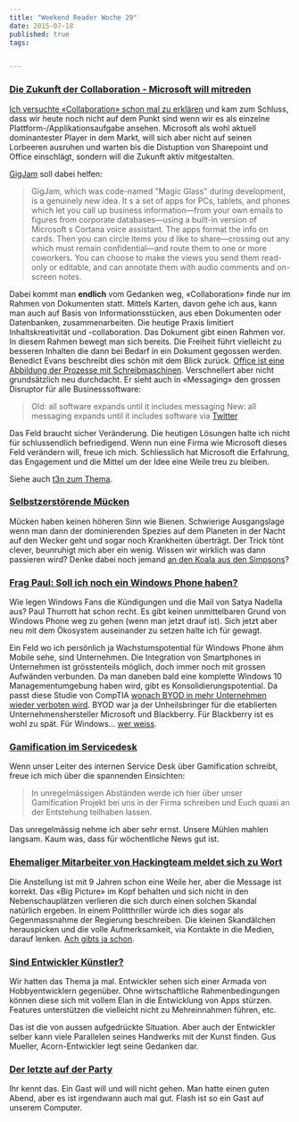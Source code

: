 ```yaml
---
title: "Weekend Reader Woche 29"
date: 2015-07-18
published: true
tags: 


---
```



### [Die Zukunft der Collaboration - Microsoft will mitreden](http://www.fastcompany.com/3048474/tech-forecast/microsoft-gigjam)

[Ich versuchte «Collaboration» schon mal zu erklären](http://fime.ch/article/collaboration.html) und kam zum Schluss, dass wir heute noch nicht auf dem Punkt sind wenn wir es als einzelne Plattform-/Applikationsaufgabe ansehen. Microsoft als wohl aktuell dominantester Player in dem Markt, will sich aber nicht auf seinen Lorbeeren ausruhen und warten bis die Distuption von Sharepoint und Office einschlägt, sondern will die Zukunft aktiv mitgestalten. 

[GigJam](https://www.gigjam.com) soll dabei helfen:

>GigJam, which was code-named "Magic Glass" during development, is a genuinely new idea. It s a set of apps for PCs, tablets, and phones which let you call up business information—from your own emails to figures from corporate databases—using a built-in version of Microsoft s Cortana voice assistant. The apps format the info on cards. Then you can circle items you d like to share—crossing out any which must remain confidential—and route them to one or more coworkers. You can choose to make the views you send them read-only or editable, and can annotate them with audio comments and on-screen notes.

Dabei kommt man **endlich** vom Gedanken weg, «Collaboration» finde nur im Rahmen von Dokumenten statt. Mittels Karten, davon gehe ich aus, kann man auch auf Basis von Informationsstücken, aus eben Dokumenten oder Datenbanken, zusammenarbeiten. Die heutige Praxis limitiert Inhaltskreativität und -collaboration. Das Dokument gibt einen Rahmen vor. In diesem Rahmen bewegt man sich bereits. Die Freiheit führt vielleicht zu besseren Inhalten die dann bei Bedarf in ein Dokument gegossen werden. 
Benedict Evans beschreibt dies schön mit dem Blick zurück. [Office ist eine Abbildung der Prozesse mit Schreibmaschinen](http://ben-evans.com/benedictevans/2015/5/21/office-messaging-and-verbs). Verschnellert aber nicht grundsätzlich neu durchdacht. Er sieht auch in «Messaging» den grossen Disruptor für alle Businesssoftware:

>Old: all software expands until it includes messaging
>New: all messaging expands until it includes software
via [Twitter](https://twitter.com/BenedictEvans/status/576174141708996608)


Das Feld braucht sicher Veränderung. Die heutigen Lösungen halte ich nicht für schlussendlich befriedigend. Wenn nun eine Firma wie Microsoft dieses Feld verändern will, freue ich mich. Schliesslich hat Microsoft die Erfahrung, das Engagement und die Mittel um der Idee eine Weile treu zu bleiben. 

Siehe auch [t3n zum Thema](http://t3n.de/news/project-gigjam-produktivitaet-623213/). 

### [Selbstzerstörende Mücken](http://kottke.org/15/07/self-destructing-mosquitos)

Mücken haben keinen höheren Sinn wie Bienen. Schwierige Ausgangslage wenn man dann der dominierenden Spezies auf dem Planeten in der Nacht auf den Wecker geht und sogar noch Krankheiten überträgt. Der Trick tönt clever, beunruhigt mich aber ein wenig. Wissen wir wirklich was dann passieren wird? Denke dabei noch jemand [an den Koala aus den Simpsons](https://www.youtube.com/watch?v=HTdOQjmbAHY)?

### [Frag Paul: Soll ich noch ein Windows Phone haben?](https://www.thurrott.com/mobile/windows-phone/4589/ask-paul-should-i-stick-with-windows-phone)

Wie legen Windows Fans die Kündigungen und die Mail von Satya Nadella aus? Paul Thurrott hat schon recht. Es gibt keinen unmittelbaren Grund von Windows Phone weg zu gehen (wenn man jetzt drauf ist). Sich jetzt aber neu mit dem Ökosystem auseinander zu setzen halte ich für gewagt. 

Ein Feld wo ich persönlich ja Wachstumspotential für Windows Phone ähm Mobile sehe, sind Unternehmen. Die Integration von Smartphones in Unternehmen ist grösstenteils möglich, doch immer noch mit grossen Aufwänden verbunden. Da man daneben bald eine komplette Windows 10 Managementumgebung haben wird, gibt es Konsolidierungspotential. Da passt diese Studie von CompTIA [wonach BYOD in mehr Unternehmen wieder verboten wird](http://www.computerworld.com/article/2948470/byod/the-bring-your-own-device-fad-is-fading.html). BYOD war ja der Unheilsbringer für die etablierten Unternehmenshersteller Microsoft und Blackberry. Für Blackberry ist es wohl zu spät. Für Windows... [wer weiss](https://techpinions.com/the-hidden-opportunity-of-corporate-smartphones/41049). 


### [Gamification im Servicedesk](http://gamified.ch/)

Wenn unser Leiter des internen Service Desk über Gamification schreibt, freue ich mich über die spannenden Einsichten:

>In unregelmässigen Abständen werde ich hier über unser Gamification Projekt bei uns in der Firma schreiben und Euch quasi an der Entstehung teilhaben lassen.

Das unregelmässig nehme ich aber sehr ernst. Unsere Mühlen mahlen langsam. Kaum was, dass für wöchentliche News gut ist.

### [Ehemaliger Mitarbeiter von Hackingteam meldet sich zu Wort](https://medium.com/expost-magazine/i-worked-at-hackingteam-my-emails-were-leaked-to-wikileaks-and-i-m-ok-with-that-f8f28b0584fe)

Die Anstellung ist mit 9 Jahren schon eine Weile her, aber die Message ist korrekt. Das «Big Picture» im Kopf behalten und sich nicht in den Nebenschauplätzen verlieren die sich durch einen solchen Skandal natürlich ergeben. In einem Politthriller würde ich dies sogar als Gegenmassnahme der Regierung beschreiben. Die kleinen Skandälchen herauspicken und die volle Aufmerksamkeit, via Kontakte in die Medien, darauf lenken. [Ach gibts ja schon](http://www.imdb.com/title/tt1856010/).

### [Sind Entwickler Künstler?](http://shapeof.com/archives/2015/7/artist.html)

Wir hatten das Thema ja mal. Entwickler sehen sich einer Armada von Hobbyentwicklern gegenüber. Ohne wirtschaftliche Rahmenbedingungen können diese sich mit vollem Elan in die Entwicklung von Apps stürzen. Features unterstützen die vielleicht nicht zu Mehreinnahmen führen, etc. 

Das ist die von aussen aufgedrückte Situation. Aber auch der Entwickler selber kann viele Parallelen seines Handwerks mit der Kunst finden. Gus Mueller, Acorn-Entwickler legt seine Gedanken dar. 

### [Der letzte auf der Party](http://daringfireball.net/linked/2015/07/13/facebook-flash)

Ihr kennt das. Ein Gast will und will nicht gehen. Man hatte einen guten Abend, aber es ist irgendwann auch mal gut. Flash ist so ein Gast auf unserem Computer. 

